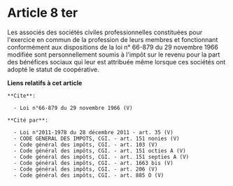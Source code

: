 # Article 8 ter

Les associés des sociétés civiles professionnelles constituées pour l'exercice en commun de la profession de leurs membres et
fonctionnant conformément aux dispositions de la loi n° 66-879 du 29 novembre 1966 modifiée sont personnellement soumis à
l'impôt sur le revenu pour la part des bénéfices sociaux qui leur est attribuée même lorsque ces sociétés ont adopté le
statut de coopérative.

**Liens relatifs à cet article**

	**Cite**:

	  - Loi n°66-879 du 29 novembre 1966 (V)

	**Cité par**:

	  - Loi n°2011-1978 du 28 décembre 2011 - art. 35 (V)
	  - CODE GENERAL DES IMPOTS, CGI. - art. 151 nonies (V)
	  - Code général des impôts, CGI. - art. 103 (V)
	  - Code général des impôts, CGI. - art. 151 octies A (V)
	  - Code général des impôts, CGI. - art. 151 septies A (V)
	  - Code général des impôts, CGI. - art. 1663 bis (V)
	  - Code général des impôts, CGI. - art. 206 (V)
	  - Code général des impôts, CGI. - art. 885 O (V)
